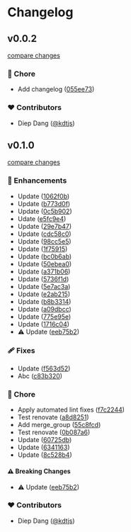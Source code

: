 # Changelog


## v0.0.2

[compare changes](https://github.com/kdtjs/typescript-lib-starter/compare/v0.1.0...v0.0.2)

### 🏡 Chore

- Add changelog ([055ee73](https://github.com/kdtjs/typescript-lib-starter/commit/055ee73))

### ❤️ Contributors

- Diep Dang ([@kdtjs](http://github.com/kdtjs))

## v0.1.0

[compare changes](https://github.com/kdtjs/typescript-lib-starter/compare/v0.0.1...v0.1.0)

### 🚀 Enhancements

- Update ([1062f0b](https://github.com/kdtjs/typescript-lib-starter/commit/1062f0b))
- Update ([b773d0f](https://github.com/kdtjs/typescript-lib-starter/commit/b773d0f))
- Update ([0c5b902](https://github.com/kdtjs/typescript-lib-starter/commit/0c5b902))
- Udate ([e5fc9e4](https://github.com/kdtjs/typescript-lib-starter/commit/e5fc9e4))
- Update ([29e7b47](https://github.com/kdtjs/typescript-lib-starter/commit/29e7b47))
- Update ([cdc58c0](https://github.com/kdtjs/typescript-lib-starter/commit/cdc58c0))
- Update ([98cc5e5](https://github.com/kdtjs/typescript-lib-starter/commit/98cc5e5))
- Update ([1f75915](https://github.com/kdtjs/typescript-lib-starter/commit/1f75915))
- Update ([bc0b6ab](https://github.com/kdtjs/typescript-lib-starter/commit/bc0b6ab))
- Update ([50ebea0](https://github.com/kdtjs/typescript-lib-starter/commit/50ebea0))
- Update ([a371b06](https://github.com/kdtjs/typescript-lib-starter/commit/a371b06))
- Update ([5736f1d](https://github.com/kdtjs/typescript-lib-starter/commit/5736f1d))
- Update ([5e7ac3a](https://github.com/kdtjs/typescript-lib-starter/commit/5e7ac3a))
- Update ([e2ab215](https://github.com/kdtjs/typescript-lib-starter/commit/e2ab215))
- Update ([b8b3314](https://github.com/kdtjs/typescript-lib-starter/commit/b8b3314))
- Update ([a09dbcc](https://github.com/kdtjs/typescript-lib-starter/commit/a09dbcc))
- Update ([775e95e](https://github.com/kdtjs/typescript-lib-starter/commit/775e95e))
- Update ([1716c04](https://github.com/kdtjs/typescript-lib-starter/commit/1716c04))
- ⚠️  Update ([eeb75b2](https://github.com/kdtjs/typescript-lib-starter/commit/eeb75b2))

### 🩹 Fixes

- Update ([f563d52](https://github.com/kdtjs/typescript-lib-starter/commit/f563d52))
- Abc ([c83b320](https://github.com/kdtjs/typescript-lib-starter/commit/c83b320))

### 🏡 Chore

- Apply automated lint fixes ([f7c2244](https://github.com/kdtjs/typescript-lib-starter/commit/f7c2244))
- Test renovate ([a8d8251](https://github.com/kdtjs/typescript-lib-starter/commit/a8d8251))
- Add merge_group ([55c8fcd](https://github.com/kdtjs/typescript-lib-starter/commit/55c8fcd))
- Test renovate ([0b087a6](https://github.com/kdtjs/typescript-lib-starter/commit/0b087a6))
- Update ([60725db](https://github.com/kdtjs/typescript-lib-starter/commit/60725db))
- Update ([6341163](https://github.com/kdtjs/typescript-lib-starter/commit/6341163))
- Update ([8c528b4](https://github.com/kdtjs/typescript-lib-starter/commit/8c528b4))

#### ⚠️ Breaking Changes

- ⚠️  Update ([eeb75b2](https://github.com/kdtjs/typescript-lib-starter/commit/eeb75b2))

### ❤️ Contributors

- Diep Dang ([@kdtjs](http://github.com/kdtjs))
